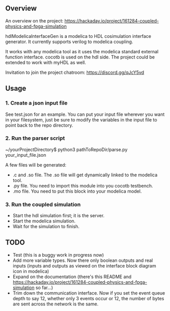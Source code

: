 ## Overview

An overview on the project: https://hackaday.io/project/161284-coupled-physics-and-fpga-simulation 

hdlModelicaInterfaceGen is a modelica to HDL cosimulation interface generator.  It currently supports
verilog to modelica coupling.

It works with any modelica tool as it uses the modelica standard external function interface.
cocotb is used on the hdl side.  The project could be extended to work with myHDL as well.

Invitation to join the project chatroom: https://discord.gg/qJcY5vd

## Usage

### 1. Create a json input file

See test.json for an example. You can put your input file wherever you want in your filesystem, 
just be sure to modify the variables in the input file to point back to the repo directory.

### 2. Run the parser script

  ~/yourProjectDirectory$ python3 pathToRepoDir/parse.py your_input_file.json

A few files will be generated:

  - .c and .so file. The .so file will get dynamically linked to the modelica tool.
  - .py file.  You need to import this module into you cocotb testbench.
  - .mo file.  You need to put this block into your modelica model.

### 3. Run the coupled simulation

  - Start the hdl simulation first; it is the server.
  - Start the modelica simulation.
  - Wait for the simulation to finish.

## TODO

  - Test (this is a buggy work in progress now)
  - Add more variable types. Now there only boolean outputs and real inputs (inputs and outputs as 
    viewed on the interface block diagram icon in modelica)
  - Expand on the documentation (there's this README and https://hackaday.io/project/161284-coupled-physics-and-fpga-simulation so far...)
  - Trim down the communication interface.  Now if you set the event queue depth to say 12, whether only
    3 events occur or 12, the number of bytes are sent across the network is the same.
